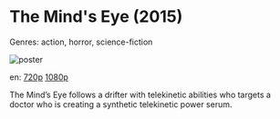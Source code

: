 # The Mind's Eye (2015)

Genres: action, horror, science-fiction

![poster](http://image.tmdb.org/t/p/w500/68nShaFHfcfKjoqdOmSzd5CMEhM.jpg)

en:
  [720p](magnet:?xt=urn:btih:2F68EC9012BCD715543FC707B3623F82FDCAA516&tr=udp://glotorrents.pw:6969/announce&tr=udp://tracker.opentrackr.org:1337/announce&tr=udp://torrent.gresille.org:80/announce&tr=udp://tracker.openbittorrent.com:80&tr=udp://tracker.coppersurfer.tk:6969&tr=udp://tracker.leechers-paradise.org:6969&tr=udp://p4p.arenabg.ch:1337&tr=udp://tracker.internetwarriors.net:1337)
  [1080p](magnet:?xt=urn:btih:A9D5DF66DD3388953B729B4CB0C2942AF6DC2BA7&tr=udp://glotorrents.pw:6969/announce&tr=udp://tracker.opentrackr.org:1337/announce&tr=udp://torrent.gresille.org:80/announce&tr=udp://tracker.openbittorrent.com:80&tr=udp://tracker.coppersurfer.tk:6969&tr=udp://tracker.leechers-paradise.org:6969&tr=udp://p4p.arenabg.ch:1337&tr=udp://tracker.internetwarriors.net:1337)
  


The Mind’s Eye follows a drifter with telekinetic abilities who targets a doctor who is creating a synthetic telekinetic power serum.